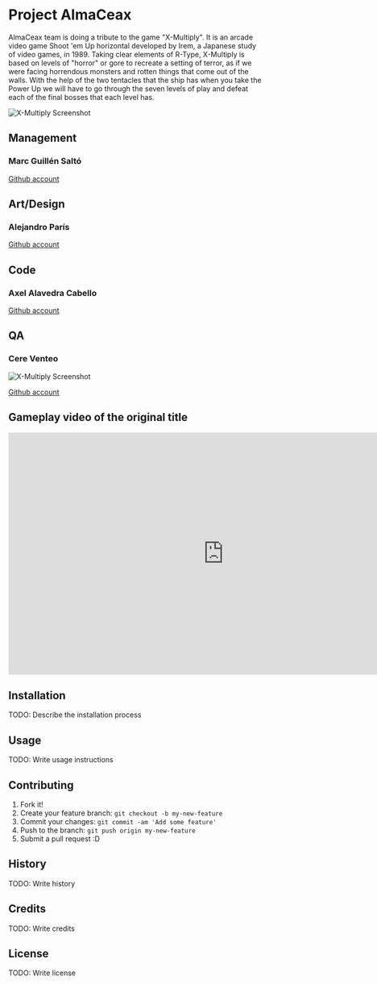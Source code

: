 # Project AlmaCeax
AlmaCeax team is doing a tribute to the game "X-Multiply". It is an arcade video game Shoot 'em Up horizontal developed by Irem, a Japanese study of video games, in 1989. Taking clear elements of R-Type, X-Multiply is based on levels of "horror" or gore to recreate a setting of terror, as if we were facing horrendous monsters and rotten things that come out of the walls. With the help of the two tentacles that the ship has when you take the Power Up we will have to go through the seven levels of play and defeat each of the final bosses that each level has.

![X-Multiply Screenshot](https://1.bp.blogspot.com/-Pibw0zQD_yU/U5HAPLx8ILI/AAAAAAAAJFw/hK_IpkMSy50/s1600/xmultiply+flyer.jpg)


## Management
### Marc Guillén Saltó
[Github account](https://github.com/Marcgs96)

## Art/Design
### Alejandro París 
[Github account](https://github.com/AlejandroParis)

## Code
### Axel Alavedra Cabello
[Github account](https://github.com/AxelAlavedra)

## QA
### Cere Venteo
![X-Multiply Screenshot](https://scontent-mad1-1.xx.fbcdn.net/v/t1.0-9/10455762_10204400120716585_3854011848079828615_n.jpg?oh=adb70a65875b376b3cecce0258b5c562&oe=5B1C1FCE)

[Github account](https://github.com/CereVenteo)


## Gameplay video of the original title
<iframe width="854" height="480" src="https://www.youtube.com/embed/GcoOZxjrLdk" frameborder="0" allow="autoplay; encrypted-media" allowfullscreen></iframe>

## Installation
TODO: Describe the installation process
## Usage
TODO: Write usage instructions
## Contributing
1. Fork it!
2. Create your feature branch: `git checkout -b my-new-feature`
3. Commit your changes: `git commit -am 'Add some feature'`
4. Push to the branch: `git push origin my-new-feature`
5. Submit a pull request :D
## History
TODO: Write history
## Credits
TODO: Write credits
## License
TODO: Write license
